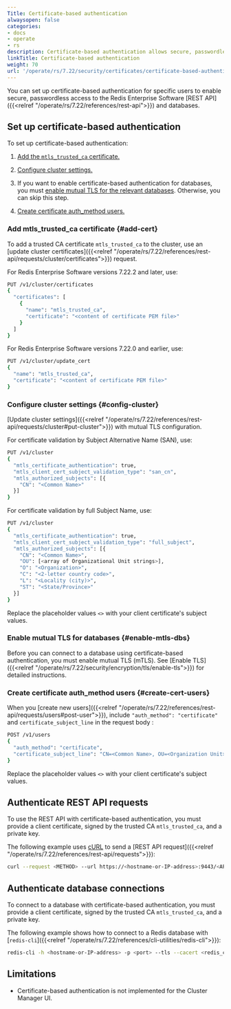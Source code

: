 ```yaml
---
Title: Certificate-based authentication
alwaysopen: false
categories:
- docs
- operate
- rs
description: Certificate-based authentication allows secure, passwordless access to the REST API and databases.
linkTitle: Certificate-based authentication 
weight: 70
url: '/operate/rs/7.22/security/certificates/certificate-based-authentication/'
---
```


You can set up certificate-based authentication for specific users to enable secure, passwordless access to the Redis Enterprise Software [REST API]({{<relref "/operate/rs/7.22/references/rest-api">}}) and databases.

## Set up certificate-based authentication

To set up certificate-based authentication:

1. [Add the `mtls_trusted_ca` certificate.](#add-cert) 

1. [Configure cluster settings.](#config-cluster)

1. If you want to enable certificate-based authentication for databases, you must [enable mutual TLS for the relevant databases](#enable-mtls-dbs). Otherwise, you can skip this step.

1. [Create certificate auth_method users.](#create-cert-users)

### Add mtls_trusted_ca certificate {#add-cert}

To add a trusted CA certificate `mtls_trusted_ca` to the cluster, use an [update cluster certificates]({{<relref "/operate/rs/7.22/references/rest-api/requests/cluster/certificates">}}) request.

For Redis Enterprise Software versions 7.22.2 and later, use:

```sh
PUT /v1/cluster/certificates
{
  "certificates": [
    {
      "name": "mtls_trusted_ca",
      "certificate": "<content of certificate PEM file>"
    }
  ]
}
```

For Redis Enterprise Software versions 7.22.0 and earlier, use:

```sh
PUT /v1/cluster/update_cert
{
  "name": "mtls_trusted_ca",
  "certificate": "<content of certificate PEM file>"
}
```

### Configure cluster settings {#config-cluster}

[Update cluster settings]({{<relref "/operate/rs/7.22/references/rest-api/requests/cluster#put-cluster">}}) with mutual TLS configuration.

For certificate validation by Subject Alternative Name (SAN), use:

```sh
PUT /v1/cluster
{
  "mtls_certificate_authentication": true,
  "mtls_client_cert_subject_validation_type": "san_cn",
  "mtls_authorized_subjects": [{
    "CN": "<Common Name>"
  }]
}
```

For certificate validation by full Subject Name, use:

```sh
PUT /v1/cluster
{
  "mtls_certificate_authentication": true,
  "mtls_client_cert_subject_validation_type": "full_subject",
  "mtls_authorized_subjects": [{
    "CN": "<Common Name>",
    "OU": [<array of Organizational Unit strings>],
    "O": "<Organization>",
    "C": "<2-letter country code>",
    "L": "<Locality (city)>",
    "ST": "<State/Province>"
  }]
}
```

Replace the placeholder values `<>` with your client certificate's subject values.

### Enable mutual TLS for databases {#enable-mtls-dbs}

Before you can connect to a database using certificate-based authentication, you must enable mutual TLS (mTLS). See [Enable TLS]({{<relref "/operate/rs/7.22/security/encryption/tls/enable-tls">}}) for detailed instructions.

### Create certificate auth_method users {#create-cert-users}

When you [create new users]({{<relref "/operate/rs/7.22/references/rest-api/requests/users#post-user">}}), include `"auth_method": "certificate"` and `certificate_subject_line` in the request body :

```sh
POST /v1/users
{
  "auth_method": "certificate",
  "certificate_subject_line": "CN=<Common Name>, OU=<Organization Unit>, O=<Organization>, L=<Locality>, ST=<State/Province>, C=<Country>"
}
```

Replace the placeholder values `<>` with your client certificate's subject values.

## Authenticate REST API requests

To use the REST API with certificate-based authentication, you must provide a client certificate, signed by the trusted CA `mtls_trusted_ca`, and a private key.

The following example uses [cURL](https://curl.se/) to send a [REST API request]({{<relref "/operate/rs/7.22/references/rest-api/requests">}}):

```sh
curl --request <METHOD> --url https://<hostname-or-IP-address>:9443/<API-version>/<API-path> --cert client.pem --key client.key
```

## Authenticate database connections

To connect to a database with certificate-based authentication, you must provide a client certificate, signed by the trusted CA `mtls_trusted_ca`, and a private key.

The following example shows how to connect to a Redis database with [`redis-cli`]({{<relref "/operate/rs/7.22/references/cli-utilities/redis-cli">}}):

```sh
redis-cli -h <hostname-or-IP-address> -p <port> --tls --cacert <redis_cert>.pem --cert redis_user.crt --key redis_user_private.key
```

## Limitations

- Certificate-based authentication is not implemented for the Cluster Manager UI.